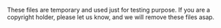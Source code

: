 These files are temporary and used just for testing purpose. If you are a copyright holder, please let us know, and we will remove these files asap.
